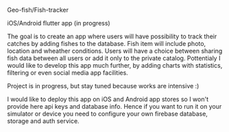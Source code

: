 Geo-fish/Fish-tracker

iOS/Android flutter app (in progress)

The goal is to create an app where users will have possibility to track their catches by adding fishes to the database. Fish item will include photo, location and wheather conditions. Users will have a choice between sharing fish data between all users or  add it only to the private catalog. Pottentialy I would like to develop this app much further, by adding charts with statistics, filtering or even social media app facilities.


Project is in progress, but stay tuned because works are intensive :)

I would like to deploy this app on iOS and Android app stores so I won't provide here api keys and database info. Hence if you want to run it on your simulator or device you need to configure your own firebase database, storage and auth service.



